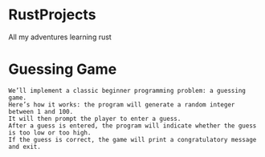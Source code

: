 # RustProjects
All my adventures learning rust


# Guessing Game
```
We’ll implement a classic beginner programming problem: a guessing game.
Here’s how it works: the program will generate a random integer between 1 and 100.
It will then prompt the player to enter a guess.
After a guess is entered, the program will indicate whether the guess is too low or too high.
If the guess is correct, the game will print a congratulatory message and exit.
```
